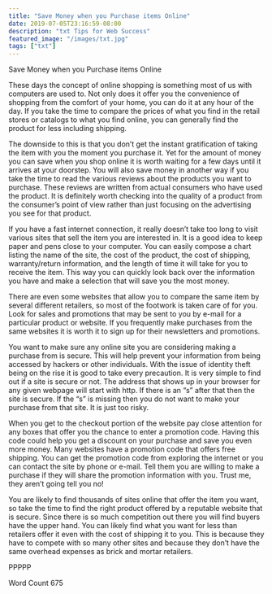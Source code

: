 ```yaml
---
title: "Save Money when you Purchase items Online"
date: 2019-07-05T23:16:59-08:00
description: "txt Tips for Web Success"
featured_image: "/images/txt.jpg"
tags: ["txt"]
---
```


Save Money when you Purchase items Online

These days the concept of online shopping is something most of us with computers are used to. Not only does it offer you the convenience of shopping from the comfort of your home, you can do it at any hour of the day. If you take the time to compare the prices of what you find in the retail stores or catalogs to what you find online, you can generally find the product for less including shipping. 

The downside to this is that you don’t get the instant gratification of taking the item with you the moment you purchase it. Yet for the amount of money you can save when you shop online it is worth waiting for a few days until it arrives at your doorstep. You will also save money in another way if you take the time to read the various reviews about the products you want to purchase. These reviews are written from actual consumers who have used the product. It is definitely worth checking into the quality of a product from the consumer’s point of view rather than just focusing on the advertising you see for that product. 

If you have a fast internet connection, it really doesn’t take too long to visit various sites that sell the item you are interested in. It is a good idea to keep paper and pens close to your computer. You can easily compose a chart listing the name of the site, the cost of the product, the cost of shipping, warranty/return information, and the length of time it will take for you to receive the item. This way you can quickly look back over the information you have and make a selection that will save you the most money.

There are even some websites that allow you to compare the same item by several different retailers, so most of the footwork is taken care of for you. Look for sales and promotions that may be sent to you by e-mail for a particular product or website. If you frequently make purchases from the same websites it is worth it to sign up for their newsletters and promotions. 

You want to make sure any online site you are considering making a purchase from is secure. This will help prevent your information from being accessed by hackers or other individuals. With the issue of identity theft being on the rise it is good to take every precaution. It is very simple to find out if a site is secure or not. The address that shows up in your browser for any given webpage will start with http. If there is an “s” after that then the site is secure. If the “s” is missing then you do not want to make your purchase from that site. It is just too risky. 

When you get to the checkout portion of the website pay close attention for any boxes that offer you the chance to enter a promotion code. Having this code could help you get a discount on your purchase and save you even more money. Many websites have a promotion code that offers free shipping. You can get the promotion code from exploring the internet or you can contact the site by phone or e-mail. Tell them you are willing to make a purchase if they will share the promotion information with you. Trust me, they aren’t going tell you no! 

You are likely to find thousands of sites online that offer the item you want, so take the time to find the right product offered by a reputable website that is secure. Since there is so much competition out there you will find buyers have the upper hand. You can likely find what you want for less than retailers offer it even with the cost of shipping it to you. This is because they have to compete with so many other sites and because they don’t have the same overhead expenses as brick and mortar retailers. 

PPPPP

Word Count 675


